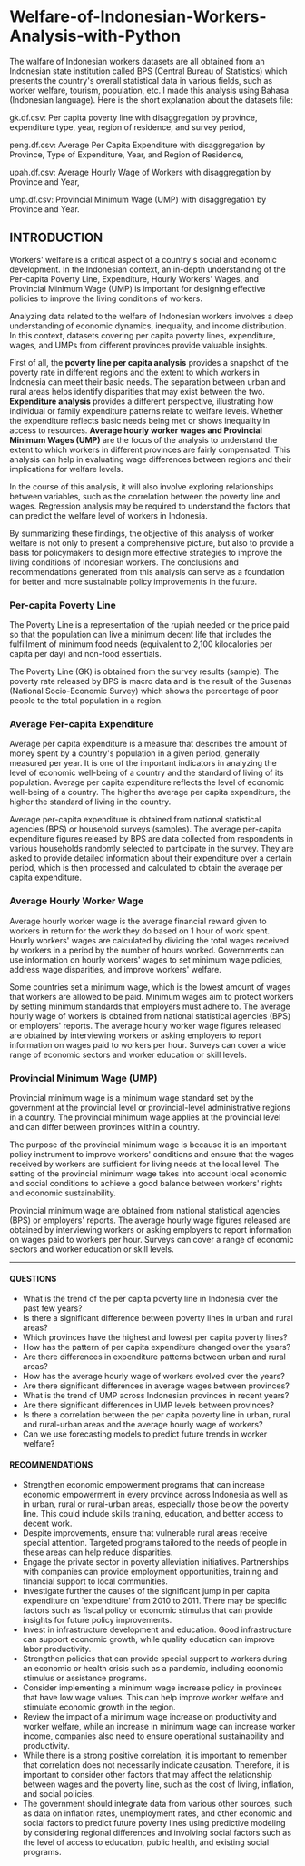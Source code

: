 # Welfare-of-Indonesian-Workers-Analysis-with-Python

The walfare of Indonesian workers datasets are all obtained from an Indonesian state institution called BPS (Central Bureau of Statistics) which presents the country's overall statistical data in various fields, such as worker welfare, tourism, population, etc. I made this analysis using Bahasa (Indonesian language). Here is the short explanation about the datasets file:

gk.df.csv: Per capita poverty line with disaggregation by province, expenditure type, year, region of residence, and survey period,

peng.df.csv: Average Per Capita Expenditure with disaggregation by Province, Type of Expenditure, Year, and Region of Residence,

upah.df.csv: Average Hourly Wage of Workers with disaggregation by Province and Year,

ump.df.csv: Provincial Minimum Wage (UMP) with disaggregation by Province and Year.

## INTRODUCTION
Workers' welfare is a critical aspect of a country's social and economic development. In the Indonesian context, an in-depth understanding of the Per-capita Poverty Line, Expenditure, Hourly Workers' Wages, and Provincial Minimum Wage (UMP) is important for designing effective policies to improve the living conditions of workers.

Analyzing data related to the welfare of Indonesian workers involves a deep understanding of economic dynamics, inequality, and income distribution. In this context, datasets covering per capita poverty lines, expenditure, wages, and UMPs from different provinces provide valuable insights.

First of all, the **poverty line per capita analysis** provides a snapshot of the poverty rate in different regions and the extent to which workers in Indonesia can meet their basic needs. The separation between urban and rural areas helps identify disparities that may exist between the two.
**Expenditure analysis** provides a different perspective, illustrating how individual or family expenditure patterns relate to welfare levels. Whether the expenditure reflects basic needs being met or shows inequality in access to resources.
**Average hourly worker wages and Provincial Minimum Wages (UMP)** are the focus of the analysis to understand the extent to which workers in different provinces are fairly compensated. This analysis can help in evaluating wage differences between regions and their implications for welfare levels.

In the course of this analysis, it will also involve exploring relationships between variables, such as the correlation between the poverty line and wages. Regression analysis may be required to understand the factors that can predict the welfare level of workers in Indonesia.

By summarizing these findings, the objective of this analysis of worker welfare is not only to present a comprehensive picture, but also to provide a basis for policymakers to design more effective strategies to improve the living conditions of Indonesian workers. The conclusions and recommendations generated from this analysis can serve as a foundation for better and more sustainable policy improvements in the future.

### Per-capita Poverty Line

The Poverty Line is a representation of the rupiah needed or the price paid so that the population can live a minimum decent life that includes the fulfillment of minimum food needs (equivalent to 2,100 kilocalories per capita per day) and non-food essentials.

The Poverty Line (GK) is obtained from the survey results (sample). The poverty rate released by BPS is macro data and is the result of the Susenas (National Socio-Economic Survey) which shows the percentage of poor people to the total population in a region.

### Average Per-capita Expenditure

Average per capita expenditure is a measure that describes the amount of money spent by a country's population in a given period, generally measured per year. It is one of the important indicators in analyzing the level of economic well-being of a country and the standard of living of its population. Average per capita expenditure reflects the level of economic well-being of a country. The higher the average per capita expenditure, the higher the standard of living in the country.

Average per-capita expenditure is obtained from national statistical agencies (BPS) or household surveys (samples). The average per-capita expenditure figures released by BPS are data collected from respondents in various households randomly selected to participate in the survey. They are asked to provide detailed information about their expenditure over a certain period, which is then processed and calculated to obtain the average per capita expenditure.

### Average Hourly Worker Wage

Average hourly worker wage is the average financial reward given to workers in return for the work they do based on 1 hour of work spent. Hourly workers' wages are calculated by dividing the total wages received by workers in a period by the number of hours worked. Governments can use information on hourly workers' wages to set minimum wage policies, address wage disparities, and improve workers' welfare.

Some countries set a minimum wage, which is the lowest amount of wages that workers are allowed to be paid. Minimum wages aim to protect workers by setting minimum standards that employers must adhere to.
The average hourly wage of workers is obtained from national statistical agencies (BPS) or employers' reports. The average hourly worker wage figures released are obtained by interviewing workers or asking employers to report information on wages paid to workers per hour. Surveys can cover a wide range of economic sectors and worker education or skill levels.

### Provincial Minimum Wage (UMP)

Provincial minimum wage is a minimum wage standard set by the government at the provincial level or provincial-level administrative regions in a country. The provincial minimum wage applies at the provincial level and can differ between provinces within a country.

The purpose of the provincial minimum wage is because it is an important policy instrument to improve workers' conditions and ensure that the wages received by workers are sufficient for living needs at the local level. The setting of the provincial minimum wage takes into account local economic and social conditions to achieve a good balance between workers' rights and economic sustainability.

Provincial minimum wage 
are obtained from national statistical agencies (BPS) or employers' reports. The average hourly wage figures released are obtained by interviewing workers or asking employers to report information on wages paid to workers per hour. Surveys can cover a range of economic sectors and worker education or skill levels.

------------------------------------------------------------------------------------------------------------

#### QUESTIONS

- What is the trend of the per capita poverty line in Indonesia over the past few years?
- Is there a significant difference between poverty lines in urban and rural areas?
- Which provinces have the highest and lowest per capita poverty lines?
- How has the pattern of per capita expenditure changed over the years?
- Are there differences in expenditure patterns between urban and rural areas?
- How has the average hourly wage of workers evolved over the years?
- Are there significant differences in average wages between provinces?
- What is the trend of UMP across Indonesian provinces in recent years?
- Are there significant differences in UMP levels between provinces?
- Is there a correlation between the per capita poverty line in urban, rural and rural-urban areas and the average hourly wage of workers?
- Can we use forecasting models to predict future trends in worker welfare?


#### RECOMMENDATIONS

- Strengthen economic empowerment programs that can increase economic empowerment in every province across Indonesia as well as in urban, rural or rural-urban areas, especially those below the poverty line. This could include skills training, education, and better access to decent work.
- Despite improvements, ensure that vulnerable rural areas receive special attention. Targeted programs tailored to the needs of people in these areas can help reduce disparities.
- Engage the private sector in poverty alleviation initiatives. Partnerships with companies can provide employment opportunities, training and financial support to local communities.
- Investigate further the causes of the significant jump in per capita expenditure on 'expenditure' from 2010 to 2011. There may be specific factors such as fiscal policy or economic stimulus that can provide insights for future policy improvements.
- Invest in infrastructure development and education. Good infrastructure can support economic growth, while quality education can improve labor productivity.
- Strengthen policies that can provide special support to workers during an economic or health crisis such as a pandemic, including economic stimulus or assistance programs.
- Consider implementing a minimum wage increase policy in provinces that have low wage values. This can help improve worker welfare and stimulate economic growth in the region.
- Review the impact of a minimum wage increase on productivity and worker welfare, while an increase in minimum wage can increase worker income, companies also need to ensure operational sustainability and productivity.
- While there is a strong positive correlation, it is important to remember that correlation does not necessarily indicate causation. Therefore, it is important to consider other factors that may affect the relationship between wages and the poverty line, such as the cost of living, inflation, and social policies.
- The government should integrate data from various other sources, such as data on inflation rates, unemployment rates, and other economic and social factors to predict future poverty lines using predictive modeling by considering regional differences and involving social factors such as the level of access to education, public health, and existing social programs.
